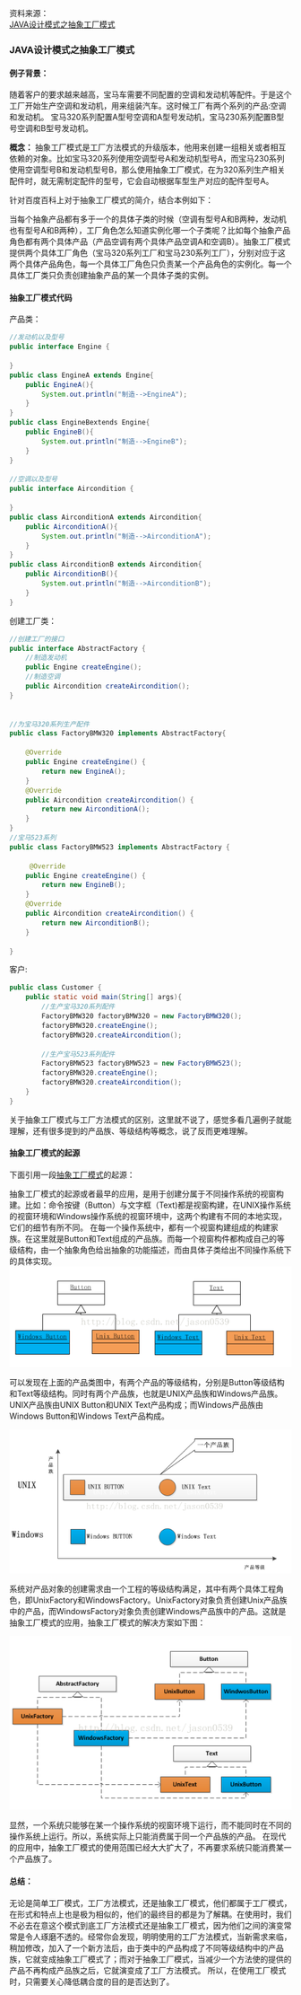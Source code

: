 资料来源：<br/>
[JAVA设计模式之抽象工厂模式](https://blog.csdn.net/jason0539/article/details/44976775)

### JAVA设计模式之抽象工厂模式

#### 例子背景：

随着客户的要求越来越高，宝马车需要不同配置的空调和发动机等配件。于是这个工厂开始生产空调和发动机，用来组装汽车。这时候工厂有两个系列的产品:空调和发动机。 宝马320系列配置A型号空调和A型号发动机，宝马230系列配置B型号空调和B型号发动机。

**概念：**
   抽象工厂模式是工厂方法模式的升级版本，他用来创建一组相关或者相互依赖的对象。比如宝马320系列使用空调型号A和发动机型号A，而宝马230系列使用空调型号B和发动机型号B，那么使用抽象工厂模式，在为320系列生产相关配件时，就无需制定配件的型号，它会自动根据车型生产对应的配件型号A。

针对百度百科上对于抽象工厂模式的简介，结合本例如下：

当每个抽象产品都有多于一个的具体子类的时候（空调有型号A和B两种，发动机也有型号A和B两种），工厂角色怎么知道实例化哪一个子类呢？比如每个抽象产品角色都有两个具体产品（产品空调有两个具体产品空调A和空调B）。抽象工厂模式提供两个具体工厂角色（宝马320系列工厂和宝马230系列工厂），分别对应于这两个具体产品角色，每一个具体工厂角色只负责某一个产品角色的实例化。每一个具体工厂类只负责创建抽象产品的某一个具体子类的实例。


#### 抽象工厂模式代码

产品类： 

```java
//发动机以及型号  
public interface Engine {  
 
}  
public class EngineA extends Engine{  
    public EngineA(){  
        System.out.println("制造-->EngineA");  
    }  
}  
public class EngineBextends Engine{  
    public EngineB(){  
        System.out.println("制造-->EngineB");  
    }  
}  
 
//空调以及型号  
public interface Aircondition {  
 
}  
public class AirconditionA extends Aircondition{  
    public AirconditionA(){  
        System.out.println("制造-->AirconditionA");  
    }  
}  
public class AirconditionB extends Aircondition{  
    public AirconditionB(){  
        System.out.println("制造-->AirconditionB");  
    }  
} 
```

创建工厂类：

```java
//创建工厂的接口  
public interface AbstractFactory {  
    //制造发动机
    public Engine createEngine();
    //制造空调 
    public Aircondition createAircondition(); 
}  
 
 
//为宝马320系列生产配件  
public class FactoryBMW320 implements AbstractFactory{  
      
    @Override  
    public Engine createEngine() {    
        return new EngineA();  
    }  
    @Override  
    public Aircondition createAircondition() {  
        return new AirconditionA();  
    }  
}  
//宝马523系列
public class FactoryBMW523 implements AbstractFactory {  
  
     @Override  
    public Engine createEngine() {    
        return new EngineB();  
    }  
    @Override  
    public Aircondition createAircondition() {  
        return new AirconditionB();  
    }  
 
} 
```

客户:

```java
public class Customer {  
    public static void main(String[] args){  
        //生产宝马320系列配件
        FactoryBMW320 factoryBMW320 = new FactoryBMW320();  
        factoryBMW320.createEngine();
        factoryBMW320.createAircondition();
          
        //生产宝马523系列配件  
        FactoryBMW523 factoryBMW523 = new FactoryBMW523();  
        factoryBMW320.createEngine();
        factoryBMW320.createAircondition();
    }  
}
```

关于抽象工厂模式与工厂方法模式的区别，这里就不说了，感觉多看几遍例子就能理解，还有很多提到的产品族、等级结构等概念，说了反而更难理解。

#### 抽象工厂模式的起源

下面引用一段[抽象工厂模式](http://www.cnblogs.com/java-my-life/archive/2012/03/28/2418836.html)的起源：

抽象工厂模式的起源或者最早的应用，是用于创建分属于不同操作系统的视窗构建。比如：命令按键（Button）与文字框（Text)都是视窗构建，在UNIX操作系统的视窗环境和Windows操作系统的视窗环境中，这两个构建有不同的本地实现，它们的细节有所不同。
在每一个操作系统中，都有一个视窗构建组成的构建家族。在这里就是Button和Text组成的产品族。而每一个视窗构件都构成自己的等级结构，由一个抽象角色给出抽象的功能描述，而由具体子类给出不同操作系统下的具体实现。
![img](img/20150410110918027.png)

可以发现在上面的产品类图中，有两个产品的等级结构，分别是Button等级结构和Text等级结构。同时有两个产品族，也就是UNIX产品族和Windows产品族。UNIX产品族由UNIX Button和UNIX Text产品构成；而Windows产品族由Windows Button和Windows Text产品构成。

![img](img/45465476576575.png)

系统对产品对象的创建需求由一个工程的等级结构满足，其中有两个具体工程角色，即UnixFactory和WindowsFactory。UnixFactory对象负责创建Unix产品族中的产品，而WindowsFactory对象负责创建Windows产品族中的产品。这就是抽象工厂模式的应用，抽象工厂模式的解决方案如下图：

![img](img/20150410110953938.png)

显然，一个系统只能够在某一个操作系统的视窗环境下运行，而不能同时在不同的操作系统上运行。所以，系统实际上只能消费属于同一个产品族的产品。
在现代的应用中，抽象工厂模式的使用范围已经大大扩大了，不再要求系统只能消费某一个产品族了。

#### 总结：

无论是简单工厂模式，工厂方法模式，还是抽象工厂模式，他们都属于工厂模式，在形式和特点上也是极为相似的，他们的最终目的都是为了解耦。在使用时，我们不必去在意这个模式到底工厂方法模式还是抽象工厂模式，因为他们之间的演变常常是令人琢磨不透的。经常你会发现，明明使用的工厂方法模式，当新需求来临，稍加修改，加入了一个新方法后，由于类中的产品构成了不同等级结构中的产品族，它就变成抽象工厂模式了；而对于抽象工厂模式，当减少一个方法使的提供的产品不再构成产品族之后，它就演变成了工厂方法模式。
所以，在使用工厂模式时，只需要关心降低耦合度的目的是否达到了。
